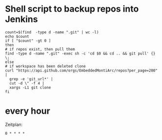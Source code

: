 # Shell script to backup repos into Jenkins
```
count=$(find  -type d -name ".git" | wc -l)
echo $count
if [ "$count" -gt 0 ]
then
# if repos exist, then pull them
find -type d -name ".git" -exec sh -c 'cd $0 && cd .. && git pull' {} \;
else
# if workspace has been deleted clone
curl "https://api.github.com/orgs/EmbeddedMontiArc/repos?per_page=200" |
  grep -e 'git_url*' |
  cut -d \" -f 4 |
  xargs -L1 git clone
fi
```
# every hour

Zeitplan:
```
0 * * * *
```
